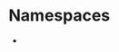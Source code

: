 
                                                                                                                                            
    
# Namespaces

* [](.md)

                                                                                                                                                                                                                                                                                                                                                                                                            
    
                                                                                                                                                                                                                                                                             
                